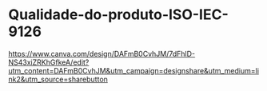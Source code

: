 # Qualidade-do-produto-ISO-IEC-9126
https://www.canva.com/design/DAFmB0CvhJM/7dFhlD-NS43xiZRKhGfkeA/edit?utm_content=DAFmB0CvhJM&utm_campaign=designshare&utm_medium=link2&utm_source=sharebutton
